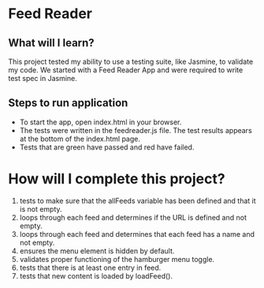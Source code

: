 # Feed Reader

## What will I learn?

This project tested my ability to use a testing suite, like Jasmine, to validate my code. We started with a Feed Reader App and were required to write test spec in Jasmine.


## Steps to run application

* To start the app, open index.html in your browser.
* The tests were written in the feedreader.js file. The test results appears at the bottom of the index.html page.
* Tests that are green have passed and red have failed.


# How will I complete this project?

1. tests to make sure that the allFeeds variable has been defined and that it is not empty.
2. loops through each feed and determines if the URL is defined and not empty.
3. loops through each feed and determines that each feed has a name and not empty.
4. ensures the menu element is hidden by default.
5. validates proper functioning of the hamburger menu toggle.
6. tests that there is at least one entry in feed.
7. tests that new content is loaded by loadFeed().